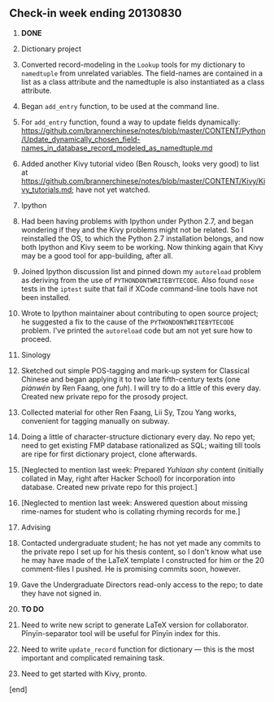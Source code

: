 ## Check-in week ending 20130830

 1. **DONE**

  1. Dictionary project
   1. Converted record-modeling in the `Lookup` tools for my dictionary to `namedtuple` from unrelated variables. The field-names are contained in a list as a class attribute and the namedtuple is also instantiated as a class attribute.
   1. Began `add_entry` function, to be used at the command line.
   1. For `add_entry` function, found a way to update fields dynamically: https://github.com/brannerchinese/notes/blob/master/CONTENT/Python/Update_dynamically_chosen_field-names_in_database_record_modeled_as_namedtuple.md
   1. Added another Kivy tutorial video (Ben Rousch, looks very good) to list at https://github.com/brannerchinese/notes/blob/master/CONTENT/Kivy/Kivy_tutorials.md; have not yet watched.

  1. Ipython
   1. Had been having problems with Ipython under Python 2.7, and began wondering if they and the Kivy problems might not be related. So I reinstalled the OS, to which the Python 2.7 installation belongs, and now both Ipython and Kivy seem to be working. Now thinking again that Kivy may be a good tool for app-building, after all.
   1. Joined Ipython discussion list and pinned down my `autoreload` problem as deriving from the use of `PYTHONDONTWRITEBYTECODE`. Also found `nose` tests in the `iptest` suite that fail if XCode command-line tools have not been installed. 
   1. Wrote to Ipython maintainer about contributing to open source project; he suggested a fix to the cause of the `PYTHONDONTWRITEBYTECODE` problem. I've printed the `autoreload` code but am not yet sure how to proceed.
 
  1. Sinology
   1. Sketched out simple POS-tagging and mark-up system for Classical Chinese and began applying it to two late fifth-century texts (one *piánwén* by Ren Faang, one *fuh*). I will try to do a little of this every day. Created new private repo for the prosody project.
   1. Collected material for other Ren Faang, Lii Sy, Tzou Yang works, convenient for tagging manually on subway.
   1. Doing a little of character-structure dictionary every day. No repo yet; need to get existing FMP database rationalized as SQL; waiting till tools are ripe for first dictionary project, clone afterwards. 
   1. [Neglected to mention last week: Prepared _Yuhlaan shy_ content (initially collated in May, right after Hacker School) for incorporation into database. Created new private repo for this project.]
   1. [Neglected to mention last week: Answered question about missing rime-names for student who is collating rhyming records for me.]

  1. Advising
   1. Contacted undergraduate student; he has not yet made any commits to the private repo I set up for his thesis content, so I don't know what use he may have made of the LaTeX template I constructed for him or the 20 comment-files I pushed. He is promising commits soon, however.
   1. Gave the Undergraduate Directors read-only access to the repo; to date they have not signed in.

 1. **TO DO**
  1. Need to write new script to generate LaTeX version for collaborator. Pīnyīn-separator tool will be useful for Pīnyīn index for this.
  1. Need to write `update_record` function for dictionary — this is the most important and complicated remaining task.
  1. Need to get started with Kivy, pronto.

[end]
